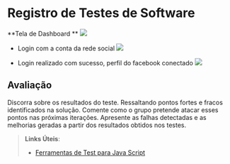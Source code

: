 # Registro de Testes de Software
**Tela de Dashboard **
![](img/TelaInicial.jpg)

* Login com a conta da rede social 
![](img/telaLoginFacebook.jpg)

* Login realizado com sucesso, perfil do facebook conectado
![](img/telaFacebookConectado.jpg)

## Avaliação

Discorra sobre os resultados do teste. Ressaltando pontos fortes e fracos identificados na solução. Comente como o grupo pretende atacar esses pontos nas próximas iterações. Apresente as falhas detectadas e as melhorias geradas a partir dos resultados obtidos nos testes.

> **Links Úteis**:
> - [Ferramentas de Test para Java Script](https://geekflare.com/javascript-unit-testing/)
